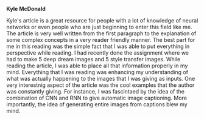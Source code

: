 **Kyle McDonald**

Kyle's article is a great resource for people with a lot of knowledge of neural networks or even people who are just beginning to enter this field like me. The article is very well written from the first paragraph to the explanation of some complex concepts in a very reader friendly manner. 
The best part for me in this reading was the simple fact that I was able to put everything in perspective while reading. I had recently done the assignment where we had to make 5 deep dream images and 5 style transfer images. While reading the article, I was able to place all that information properly in my mind. Everything that I was reading was enhancing my understanding of what was actually happening to the images that I was giving as inputs. 
One very interestnig aspect of the article was the cool examples that the author was constantly giving. For instance, I was fascintaed by the idea of the combination of CNN and RNN to give automatic image captioning. More importantly, the idea of generating entire images from captions blew my mind. 
